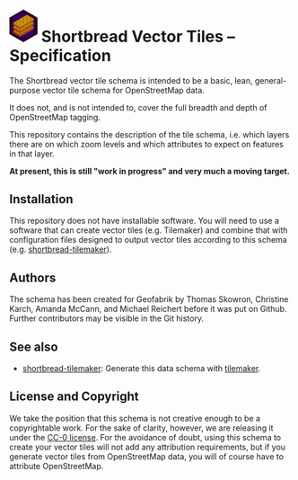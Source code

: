 # <img src="./shortbread-website/static/shortbread_logo.png" width=50> Shortbread Vector Tiles – Specification

The Shortbread vector tile schema is intended to be a basic, lean, general-purpose vector tile schema for OpenStreetMap data.

It does not, and is not intended to, cover the full breadth and depth of OpenStreetMap tagging.

This repository contains the description of the tile schema, i.e. which layers there
are on which zoom levels and which attributes to expect on features in that layer.

**At present, this is still "work in progress" and very much a moving target.**

## Installation

This repository does not have installable software. You will need to use a software
that can create vector tiles (e.g. Tilemaker) and combine that with configuration files
designed to output vector tiles according to this schema (e.g. [shortbread-tilemaker](https://github.com/shortbread-tiles/shortbread-tilemaker)).

## Authors

The schema has been created for Geofabrik by Thomas Skowron, Christine Karch,
Amanda McCann, and Michael Reichert before it was put on Github. Further contributors
may be visible in the Git history.

## See also

* [shortbread-tilemaker](https://github.com/shortbread-tiles/shortbread-tilemaker): Generate this data schema with [tilemaker](https://tilemaker.org/).

## License and Copyright

We take the position that this schema is not creative enough to be a copyrightable
work. For the sake of clarity, however, we are releasing it under the [CC-0 license](./LICENSE.md).
For the avoidance of doubt, using this schema to create your vector tiles will not add any attribution
requirements, but if you generate vector tiles from OpenStreetMap data, you will of course have
to attribute OpenStreetMap.
